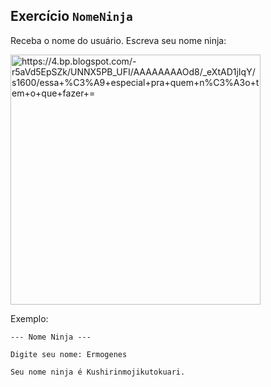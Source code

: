 ## Exercício `NomeNinja`

Receba o nome do usuário. Escreva seu nome ninja:

<img height="400" src="https://github.com/ermogenes/aulas-programacao-csharp/raw/master/exercises/nome-ninja.jpg" alt="https://4.bp.blogspot.com/-r5aVd5EpSZk/UNNX5PB_UFI/AAAAAAAAOd8/_eXtAD1jIqY/s1600/essa+%C3%A9+especial+pra+quem+n%C3%A3o+tem+o+que+fazer+=">

Exemplo:

```
--- Nome Ninja ---

Digite seu nome: Ermogenes

Seu nome ninja é Kushirinmojikutokuari.
```
